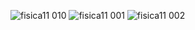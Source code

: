 ![fisica11 010](https://user-images.githubusercontent.com/36342673/128647800-7dfa2939-5597-4f93-b5d2-93105378cbea.jpg)
![fisica11 001](https://user-images.githubusercontent.com/36342673/128647807-922387c2-1026-4d03-a197-3350f8a6a2ac.jpg)
![fisica11 002](https://user-images.githubusercontent.com/36342673/128647816-ec1c0676-97c8-4fe0-bd12-4a23dfc3aa1e.jpg)

